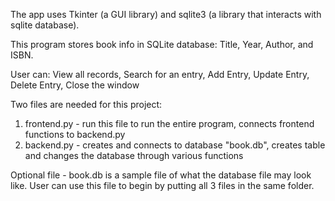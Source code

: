 The app uses Tkinter (a GUI library) and sqlite3 (a library that interacts with sqlite database).

This program stores book info in SQLite database:
Title, Year, Author, and ISBN.

User can:
View all records,
Search for an entry,
Add Entry,
Update Entry,
Delete Entry,
Close the window




Two files are needed for this project:
1. frontend.py - run this file to run the entire program, connects frontend functions to backend.py
2. backend.py - creates and connects to database "book.db", creates table and changes the database through various functions

Optional file - book.db is a sample file of what the database file may look like. User can use this file to begin by putting all 3 files in the same folder.

